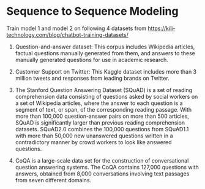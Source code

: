 # Sequence to Sequence Modeling 

Train model 1 and model 2 on  following 4 datasets from https://kili-technology.com/blog/chatbot-training-datasets/

1.  Question-and-answer dataset: This corpus includes Wikipedia articles, factual questions manually generated from them, and answers to these manually generated questions for use in academic research.

2. Customer Support on Twitter: This Kaggle dataset includes more than 3 million tweets and responses from leading brands on Twitter.

3. The Stanford Question Answering Dataset (SQuAD) is a set of reading comprehension data consisting of questions asked by social workers on a set of Wikipedia articles, where the answer to each question is a segment of text, or span, of the corresponding reading passage. With more than 100,000 question-answer pairs on more than 500 articles, SQuAD is significantly larger than previous reading comprehension datasets. SQuAD2.0 combines the 100,000 questions from SQuAD1.1 with more than 50,000 new unanswered questions written in a contradictory manner by crowd workers to look like answered questions.

4. CoQA is a large-scale data set for the construction of conversational question answering systems. The CoQA contains 127,000 questions with answers, obtained from 8,000 conversations involving text passages from seven different domains.
